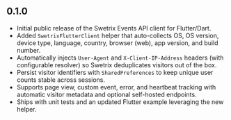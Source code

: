 ## 0.1.0

- Initial public release of the Swetrix Events API client for Flutter/Dart.
- Added `SwetrixFlutterClient` helper that auto-collects OS, OS version, device type, language, country, browser (web), app version, and build number.
- Automatically injects `User-Agent` and `X-Client-IP-Address` headers (with configurable resolver) so Swetrix deduplicates visitors out of the box.
- Persist visitor identifiers with `SharedPreferences` to keep unique user counts stable across sessions.
- Supports page view, custom event, error, and heartbeat tracking with automatic visitor metadata and optional self-hosted endpoints.
- Ships with unit tests and an updated Flutter example leveraging the new helper.
